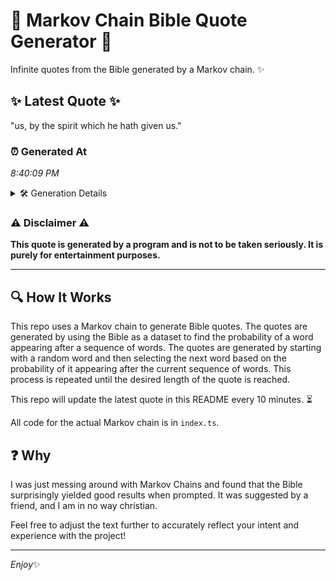 # 📖 Markov Chain Bible Quote Generator 📖

Infinite quotes from the Bible generated by a Markov chain. ✨

## ✨ Latest Quote ✨
"us, by the spirit which he hath given us."

### ⏰ Generated At
*8:40:09 PM*

<details>
    <summary>🛠️ Generation Details</summary>
    <p>
        <strong>🌱 Seed:</strong> us,<br>
        <strong>🔄 Iterations:</strong> 8<br>
        <strong>📜 Context History:</strong><br>[ us, ]: by<br>[ us,, by ]: the<br>[ us,, by, the ]: spirit<br>[ us,, by, the, spirit ]: which<br>[ us,, by, the, spirit, which ]: he<br>[ us,, by, the, spirit, which, he ]: hath<br>[ by, the, spirit, which, he, hath ]: given<br>[ the, spirit, which, he, hath, given ]: us.<br>
    </p>
</details>

### ⚠️ Disclaimer ⚠️
**This quote is generated by a program and is not to be taken seriously. It is purely for entertainment purposes.**

---

## 🔍 How It Works

This repo uses a Markov chain to generate Bible quotes. The quotes are generated by using the Bible as a dataset to find the probability of a word appearing after a sequence of words. The quotes are generated by starting with a random word and then selecting the next word based on the probability of it appearing after the current sequence of words. This process is repeated until the desired length of the quote is reached.

This repo will update the latest quote in this README every 10 minutes. ⏳

All code for the actual Markov chain is in `index.ts`.

## ❓ Why

I was just messing around with Markov Chains and found that the Bible surprisingly yielded good results when prompted. 
It was suggested by a friend, and I am in no way christian.

Feel free to adjust the text further to accurately reflect your intent and experience with the project!

---

*Enjoy*✨
